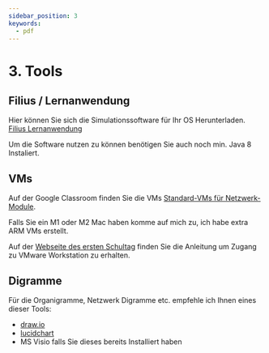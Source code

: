 ```yaml
---
sidebar_position: 3
keywords:
  - pdf
---
```


# 3. Tools

## Filius / Lernanwendung

Hier können Sie sich die Simulationssoftware für Ihr OS Herunterladen. [Filius Lernanwendung](https://www.lernsoftware-filius.de/Herunterladen)

Um die Software nutzen zu können benötigen Sie auch noch min. Java 8 Instaliert.

## VMs

Auf der Google Classroom finden Sie die VMs [Standard-VMs für Netzwerk-Module](https://classroom.google.com/c/NjM1ODgzMDIyNDNa/m/NjM1ODgzMDIzMDJa/details).

Falls Sie ein M1 oder M2 Mac haben komme auf mich zu, ich habe extra ARM VMs erstellt.

Auf der [Webseite des ersten Schultag](https://sites.google.com/bbzbl-it.ch/modul212/werkzeuge/soft-und-hardware-angebote#h.wk9tjd5qaob7) finden Sie die Anleitung um Zugang zu VMware Workstation zu erhalten.

## Digramme

Für die Organigramme, Netzwerk Digramme etc. empfehle ich Ihnen eines dieser Tools:

- [draw.io](https://draw.io/)
- [lucidchart](https://www.lucidchart.com/)
- MS Visio falls Sie dieses bereits Installiert haben

